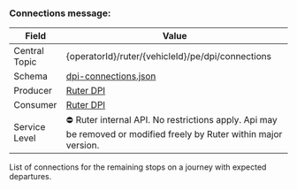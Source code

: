 ### Connections message:
| Field         | Value                                                                                                             |
|---------------|-------------------------------------------------------------------------------------------------------------------|
| Central Topic | {operatorId}/ruter/{vehicleId}/pe/dpi/connections                                                                 |
| Schema        | [ dpi-connections.json ](json-schemas/dpi-connections.json)                                                       |
| Producer      | [Ruter DPI](https://github.com/orgs/RuterNo/teams/dpi-team)                                                       |
| Consumer      | [Ruter DPI](https://github.com/orgs/RuterNo/teams/dpi-team)                                                       |
| Service Level | ⛔ Ruter internal API. No restrictions apply. Api may be removed or modified freely by Ruter within major version. | 

List of connections for the remaining stops on a journey with expected departures.